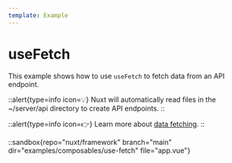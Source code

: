 ```yaml
---
template: Example
---
```


# useFetch

This example shows how to use `useFetch` to fetch data from an API endpoint.

::alert{type=info icon=💡}
Nuxt will automatically read files in the ~/server/api directory to create API endpoints.
::

::alert{type=info icon=👉}
Learn more about [data fetching](/docs/usage/data-fetching).
::

::sandbox{repo="nuxt/framework" branch="main" dir="examples/composables/use-fetch" file="app.vue"}
